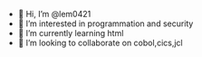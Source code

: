 - 👋 Hi, I’m @lem0421
- 👀 I’m interested in programmation and security
- 🌱 I’m currently learning html
- 💞️ I’m looking to collaborate on cobol,cics,jcl


<!---
lem0421/lem0421 is a ✨ special ✨ repository because its `README.md` (this file) appears on your GitHub profile.
You can click the Preview link to take a look at your changes.
--->
